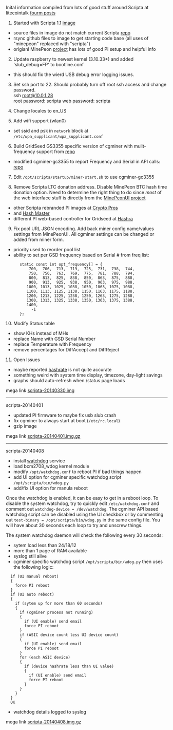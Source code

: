 
Inital information compiled from lots of good stuff around Scripta at litecointalk
[fourm posts](https://litecointalk.org/index.php?topic=9908.msg143787#msg143787)

1. Started with Scripta 1.1 [image](http://www.lateralfactory.com/download.php?file=scripta-1_1.tgz)
  * source files in image do not match current Scripta [repo](https://github.com/scriptamining/scripta.git)  
  * rsync github files to image to get starting code base (all uses of "minepeon" replaced with "scripta")
  * origianl MinePeon [project](http://minepeon.com/index.php/Main_Page) has lots of good PI setup and helpful info
    
2. Update raspberry to newest kernel (3.10.33+) and added 'slub_debug=FP' to bootline.conf
  * this should fix the wierd USB debug error logging issues.   

3. Set ssh port to 22.  Should probably turn off root ssh access and change password.  
  ssh root@10.0.1.28  
  root password: scripta
  web password: scripta
    
4. Change locales to en_US

5. Add wifi support (wlan0)
  * set ssid and psk in `network` block at `/etc/wpa_supplicant/wpa_supplicant.conf`

6. Build GridSeed GS3355 specific version of cgminer with mulit-frequency support from [repo](https://github.com/girnyau/cgminer-gc3355)
  * modified cgminer-gc3355 to report Frequency and Serial in API calls: [repo](https://github.com/mox235/cgminer-gc3355)

7. Edit `/opt/scripta/startup/miner-start.sh` to use cgminer-gc3355

8. Remove Scripta LTC donation address.  Disable MinePeon BTC hash time donation option.  Need to determine the right thing to do since _most_ of the web interface stuff is directly from the [MinePeonUI project](https://github.com/MineForeman/zArchive-MinePeonWebUI.git)
  * other Scripta rebranded PI images at [Crypto Pros](http://www.cryptopros.com/2014/03/gridseed-dual-miner-first-look-amazing.html) 
  * and [Hash Master](https://hash-master.com/blog/using-your-raspberry-pi-as-a-gridseed-mining-controller/)
  * different PI web-based controller for Gridseed at [Hashra](https://github.com/HASHRA)

9. Fix pool URL JSON encoding.  Add back miner config name/values settings from MinePeonUI.  All cgminer settings can be changed or added from miner form. 
  * priority used to reorder pool list
  * ability to set per GSD frequency based on Serial # from freq list: 
  ```
        static const int opt_frequency[] = {
            700,  706,  713,  719,  725,  731,  738,  744,
            750,  756,  763,  769,  775,  781,  788,  794,
            800,  813,  825,  838,  850,  863,  875,  888,
            900,  913,  925,  938,  950,  963,  975,  988,
           1000, 1013, 1025, 1038, 1050, 1063, 1075, 1088,
           1100, 1113, 1125, 1138, 1150, 1163, 1175, 1188,
           1200, 1213, 1225, 1238, 1250, 1263, 1275, 1288,
           1300, 1313, 1325, 1338, 1350, 1363, 1375, 1388,
           1400,
             -1
        };
  ```
10. Modify Status table
  * show KHs instead of MHs
  * replace Name with GSD Serial Number
  * replace Temperature with Frequency
  * remove percentages for DiffAccept and DiffReject 
    
11. Open Issues
  * maybe reported [hashrate](http://cryptomining-blog.com/1760-what-is-the-actual-hashrate-you-get-from-your-gridseed-asic/) is not quite accurate
  * something weird with system time display, timezone, day-light savings
  * graphs should auto-refresh when /status page loads

mega link [scripta-20140330.img](https://mega.co.nz/#!D5RiSZTR!wcDqC3yOeUrYC6tqYM7Lh5YbRjVpdtQhg29CagL4ZsI)

---

scripta-20140401

  * updated PI firmware to maybe fix usb slub crash
  * fix cgminer to always start at boot (`/etc/rc.local`)
  * gzip image

mega link [scripta-20140401.img.gz](https://mega.co.nz/#!Tx42mJab!XMpNsU6cfS23GAuli3C_BgwrdJ15sFLqEF7QNgrYTN4)

---

scripta-20140408

  * install [watchdog](http://linux.die.net/man/8/watchdog) service
  * load bcm2708_wdog kernel module
  * modify `/opt/watchdog.conf` to reboot PI if bad things happen 
  * add UI option for cgminer specific watchdog script `/opt/scripta/bin/wdog.py`
  * add/fix UI option for manula reboot
  
Once the watchdog is enabled, it can be easy to get in a reboot loop.  To disable the system watchdog, try to quickly edit `/etc/watchdog.conf` and comment out `watchdog-device = /dev/watchdog`.  The cgminer API based watchdog script can be disabled using the UI checkbox or by commenting out `test-binary = /opt/scripta/bin/wdog.py` in the same config file.  You will have about 30 seconds each loop to try and unscrew things.   

The system watchdog daemon will check the following every 30 seconds:
  - sytem load less than 24/18/12
  - more than 1 page of RAM available
  - syslog still alive
  - cgminer specific watchdog script `/opt/scripta/bin/wdog.py` then uses the following logic:
  ```
    if (UI manual reboot)
    {
      force PI reboot
    }
    if (UI auto reboot)
    {
      if (sytem up for more than 60 seconds)
      {
        if (cgminer process not running)
        {
          if (UI enable) send email
          force PI reboot
        }
        if (ASIC device count less UI device count)
        {
          if (UI enable) send email
          force PI reboot
        }
        for (each ASIC device) 
        {
          if (device hashrate less than UI value)
          {
            if (UI enable) send email
            force PI reboot
          }
        }
      }
    }
    OK
  ```
  - watchdog details logged to syslog
  
mega link [scripta-20140408.img.gz](https://mega.co.nz/???)   
